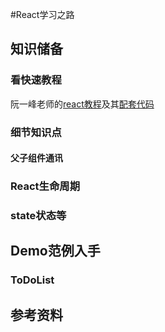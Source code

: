 #React学习之路  

## 知识储备  

### 看快速教程  
阮一峰老师的[react教程](https://www.ruanyifeng.com/blog/2015/03/react.html)及其[配套代码](https://github.com/ruanyf/react-demos)  
  
### 细节知识点  
#### 父子组件通讯  


### React生命周期  

### state状态等  


## Demo范例入手 
### ToDoList  

## 参考资料  
